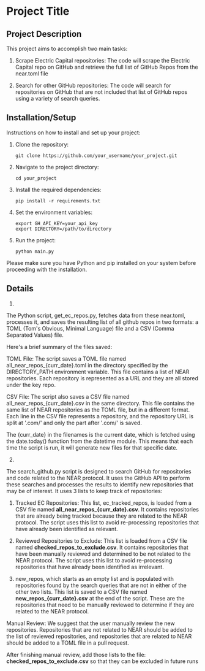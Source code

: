 # Project Title

## Project Description

This project aims to accomplish two main tasks:

1. Scrape Electric Capital repositories: The code will scrape the Electric Capital repo on GitHub and retrieve the full list of GitHub Repos from the near.toml file

2. Search for other GitHub repositories: The code will search for repositories on GitHub that are not included that list of GitHub repos using a variety of search queries.

## Installation/Setup

Instructions on how to install and set up your project:

1. Clone the repository:
    ```
    git clone https://github.com/your_username/your_project.git
    ```

2. Navigate to the project directory:
    ```
    cd your_project
    ```

3. Install the required dependencies:
    ```
    pip install -r requirements.txt
    ```

4. Set the environment variables:
    ```
    export GH_API_KEY=your_api_key
    export DIRECTORY=/path/to/directory
    ```

5. Run the project:
    ```
    python main.py
    ```

Please make sure you have Python and pip installed on your system before proceeding with the installation.

## Details
1. 
The Python script, get_ec_repos.py, fetches data from these near.toml, processes it, and saves the resulting list of all github repos in two formats: a TOML (Tom's Obvious, Minimal Language) file and a CSV (Comma Separated Values) file.

Here's a brief summary of the files saved:

TOML File: The script saves a TOML file named all_near_repos_{curr_date}.toml in the directory specified by the DIRECTORY_PATH environment variable. This file contains a list of NEAR repositories. Each repository is represented as a URL and they are all stored under the key repo.

CSV File: The script also saves a CSV file named all_near_repos_{curr_date}.csv in the same directory. This file contains the same list of NEAR repositories as the TOML file, but in a different format. Each line in the CSV file represents a repository, and the repository URL is split at '.com/' and only the part after '.com/' is saved.

The {curr_date} in the filenames is the current date, which is fetched using the date.today() function from the datetime module. This means that each time the script is run, it will generate new files for that specific date.

2. 
The search_github.py script is designed to search GitHub for repositories and code related to the NEAR protocol. It uses the GitHub API to perform these searches and processes the results to identify new repositories that may be of interest. It uses 3 lists to keep track of repositories:

1. Tracked EC Repositories: This list, ec_tracked_repos, is loaded from a CSV file named **all_near_repos_{curr_date}.csv**. It contains repositories that are already being tracked because they are related to the NEAR protocol. The script uses this list to avoid re-processing repositories that have already been identified as relevant.

2. Reviewed Repositories to Exclude: This list is loaded from a CSV file named **checked_repos_to_exclude.csv**. It contains repositories that have been manually reviewed and determined to be not related to the NEAR protocol. The script uses this list to avoid re-processing repositories that have already been identified as irrelevant.

3. new_repos, which starts as an empty list and is populated with repositories found by the search queries that are not in either of the other two lists. This list is saved to a CSV file named **new_repos_{curr_date}.csv** at the end of the script. These are the repositories that need to be manually reviewed to determine if they are related to the NEAR protocol.

Manual Review: We suggest that the user manually review the new repositories. Repositories that are not related to NEAR should be added to the list of reviewed repositories, and repositories that are related to NEAR should be added to a TOML file in a pull request.

After finishing manual review, add those lists to the file: **checked_repos_to_exclude.csv** so that they can be excluded in future runs
